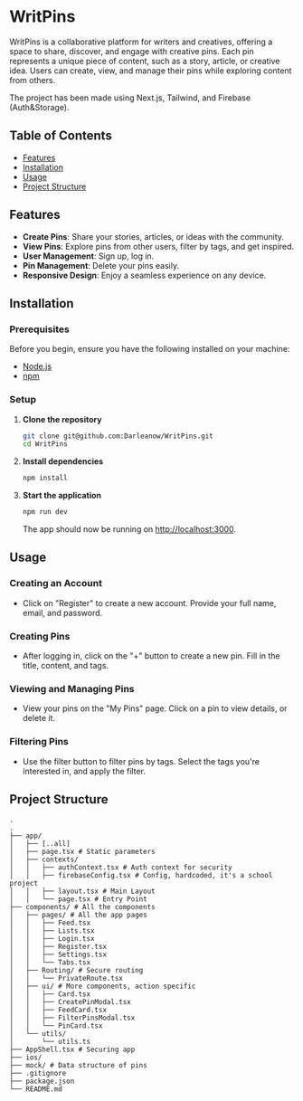 # WritPins

WritPins is a collaborative platform for writers and creatives, offering a space to share, discover, and engage with creative pins. Each pin represents a unique piece of content, such as a story, article, or creative idea. Users can create, view, and manage their pins while exploring content from others.

The project has been made using Next.js, Tailwind, and Firebase (Auth&Storage).

## Table of Contents

- [Features](#features)
- [Installation](#installation)
- [Usage](#usage)
- [Project Structure](#project-structure)

## Features

- **Create Pins**: Share your stories, articles, or ideas with the community.
- **View Pins**: Explore pins from other users, filter by tags, and get inspired.
- **User Management**: Sign up, log in.
- **Pin Management**: Delete your pins easily.
- **Responsive Design**: Enjoy a seamless experience on any device.

## Installation

### Prerequisites

Before you begin, ensure you have the following installed on your machine:

- [Node.js](https://nodejs.org/)
- [npm](https://www.npmjs.com/)

### Setup

1. **Clone the repository**

   ```bash
   git clone git@github.com:Darleanow/WritPins.git
   cd WritPins
   ```

2. **Install dependencies**

   ```bash
   npm install
   ```

3. **Start the application**

   ```bash
   npm run dev
   ```

   The app should now be running on [http://localhost:3000](http://localhost:3000).

## Usage

### Creating an Account

- Click on "Register" to create a new account. Provide your full name, email, and password.

### Creating Pins

- After logging in, click on the "+" button to create a new pin. Fill in the title, content, and tags.

### Viewing and Managing Pins

- View your pins on the "My Pins" page. Click on a pin to view details, or delete it.

### Filtering Pins

- Use the filter button to filter pins by tags. Select the tags you're interested in, and apply the filter.

## Project Structure

```
.
.
├── app/
│   ├── [..all]
│   ├── page.tsx # Static parameters
│   ├── contexts/
│   │   ├── authContext.tsx # Auth context for security
│   │   ├── firebaseConfig.tsx # Config, hardcoded, it's a school project
│   │   ├── layout.tsx # Main Layout
│   │   └── page.tsx # Entry Point
├── components/ # All the components
│   ├── pages/ # All the app pages
│   │   ├── Feed.tsx
│   │   ├── Lists.tsx
│   │   ├── Login.tsx
│   │   ├── Register.tsx
│   │   ├── Settings.tsx
│   │   └── Tabs.tsx
│   ├── Routing/ # Secure routing
│   │   └── PrivateRoute.tsx
│   ├── ui/ # More components, action specific
│   │   ├── Card.tsx
│   │   ├── CreatePinModal.tsx
│   │   ├── FeedCard.tsx
│   │   ├── FilterPinsModal.tsx
│   │   └── PinCard.tsx
│   └── utils/
│       └── utils.ts
├── AppShell.tsx # Securing app
├── ios/
├── mock/ # Data structure of pins
├── .gitignore
├── package.json
└── README.md
```